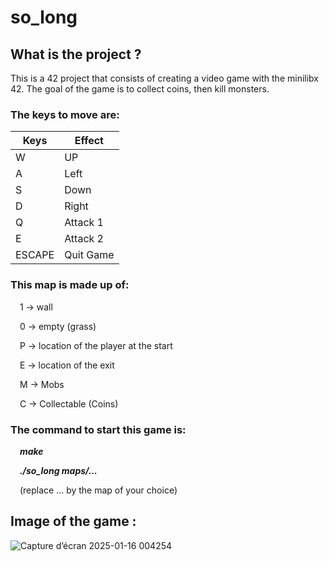 # so_long
## What is the project ?

This is a 42 project that consists of creating a video game with the minilibx 42. 
The goal of the game is to collect coins, then kill monsters. 

### The keys to move are: 

|  **Keys**   |  **Effect** |
|-------------|-------------|
|      W      |      UP     |
|      A      |     Left    |
|      S      |     Down    |
|      D      |     Right   |
|      Q      |   Attack 1  |
|      E      |   Attack 2  |
|    ESCAPE   |  Quit Game  |


### This map is made up of: 

&ensp; &nbsp;1 -> wall

&ensp; &nbsp;0 -> empty (grass)

&ensp; &nbsp;P -> location of the player at the start

&ensp; &nbsp;E -> location of the exit

&ensp; &nbsp;M -> Mobs

&ensp; &nbsp;C -> Collectable (Coins) 

### The command to start this game is: 

&ensp; &nbsp;**_make_**

&ensp; &nbsp;**_./so_long maps/..._**

&ensp; &nbsp;(replace ... by the map of your choice)

## Image of the game :

![Capture d’écran 2025-01-16 004254](https://github.com/user-attachments/assets/bd1eab31-a2b8-49cf-9c17-74974ed3a6c6)

